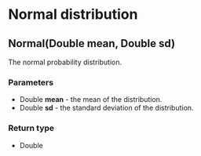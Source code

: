 Normal distribution
===================
Normal(Double **mean**, Double **sd**)
--------------------------------------

The normal probability distribution.

### Parameters

- Double **mean** - the mean of the distribution.
- Double **sd** - the standard deviation of the distribution.

### Return type

- Double



